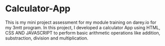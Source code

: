 # Calculator-App
This is my mini project assessment for my module training on darey.io for my 3mtt program. In this project, I developed a calculator App using HTML, CSS AND JAVASCRIPT to perform basic arithmetic operations like addition, substraction, division and multiplication.
